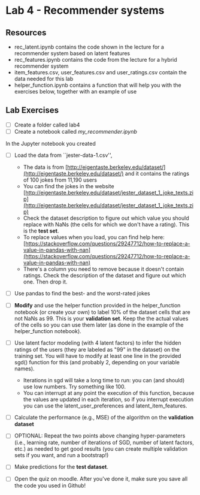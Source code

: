 # Lab 4 - Recommender systems

## Resources

* rec_latent.ipynb contains the code shown in the lecture for a recommender system based on latent features
* rec_features.ipynb contains the code from the lecture for a hybrid recommender system
* item_features.csv, user_features.csv and user_ratings.csv contain the data needed for this lab
* helper_function.ipynb contains a function that will help you with the exercises below, together with an example of use


## Lab Exercises

- [ ] Create a folder called lab4
- [ ] Create a notebook called *my_recommender.ipynb*

In the Jupyter notebook you created
- [ ] Load the data from ``jester-data-1.csv'',
    * The data is from [http://eigentaste.berkeley.edu/dataset/](http://eigentaste.berkeley.edu/dataset/) and it contains the ratings of 100 jokes from 11,190 users
	* You can find the jokes in the website [http://eigentaste.berkeley.edu/dataset/jester_dataset_1_joke_texts.zip](http://eigentaste.berkeley.edu/dataset/jester_dataset_1_joke_texts.zip)
	* Check the dataset description to figure out which value you should replace with NaNs (the cells for which we don't have a rating). This is the **test set**. 
	* To replace values when you load, you can find help here: [https://stackoverflow.com/questions/29247712/how-to-replace-a-value-in-pandas-with-nan](https://stackoverflow.com/questions/29247712/how-to-replace-a-value-in-pandas-with-nan)
	* There's a column you need to remove because it doesn't contain ratings. Check the description of the dataset and figure out which one. Then drop it.
- [ ] Use pandas to find the best- and the worst-rated jokes
- [ ] **Modify** and use the helper function provided in the helper_function notebook (or create your own) to label 10% of the dataset cells that are not NaNs as 99. This is your **validation set**. Keep the the actual values of the cells so you can use them later (as done in the example of the helper_function notebook). 
- [ ] Use latent factor modeling (with 4 latent factors) to infer the hidden ratings of the users (they are labeled as "99" in the dataset) on the training set. You will have to modify at least one line in the provided sgd() function for this (and probably 2, depending on your variable names).
	* Iterations in sgd will take a long time to run: you can (and should) use low numbers. Try something like 100.
	* You can interrupt at any point the execution of this function, because the values are updated in each iteration, so if you interrupt execution you can use the latent_user_preferences and latent_item_features.
- [ ] Calculate the performance (e.g., MSE) of the algorithm on the **validation dataset**
- [ ] OPTIONAL: Repeat the two points above changing hyper-parameters (i.e., learning rate, number of iterations of SGD, number of latent factors, etc.) as needed to get good results (you can create multiple validation sets if you want, and run a bootstrap!)
- [ ] Make predictions for the **test dataset**.
- [ ] Open the quiz on moodle. After you've done it, make sure you save all the code you used in Github!

